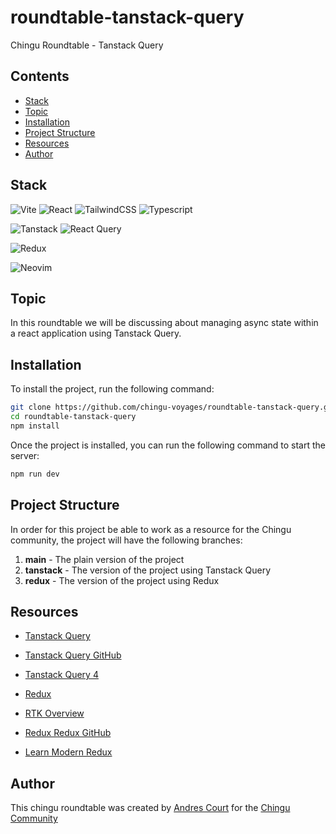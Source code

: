 # roundtable-tanstack-query

Chingu Roundtable - Tanstack Query 

## Contents

- [Stack](#stack)
- [Topic](#topic)
- [Installation](#installation)
- [Project Structure](#project-structure)
- [Resources](#resources)
- [Author](#author)

## Stack

![Vite](https://img.shields.io/badge/vite-%23646CFF.svg?style=for-the-badge&logo=vite&logoColor=white)
![React](https://img.shields.io/badge/react-%2320232a.svg?style=for-the-badge&logo=react&logoColor=%2361DAFB)
![TailwindCSS](https://img.shields.io/badge/tailwindcss-%2338B2AC.svg?style=for-the-badge&logo=tailwind-css&logoColor=white)
![Typescript](https://img.shields.io/badge/typescript-%23007ACC.svg?style=for-the-badge&logo=typescript&logoColor=white)

![Tanstack](https://img.shields.io/badge/tanstack-%23EAB308.svg?style=for-the-badge&logo=tanstack&logoColor=white)
![React Query](https://img.shields.io/badge/-React%20Query-FF4154?style=for-the-badge&logo=react%20query&logoColor=white)

![Redux](https://img.shields.io/badge/redux-%23593d88.svg?style=for-the-badge&logo=redux&logoColor=white)

![Neovim](https://img.shields.io/badge/NeoVim-%2357A143.svg?&style=for-the-badge&logo=neovim&logoColor=white)

## Topic

In this roundtable we will be discussing about managing async state within a react application using Tanstack Query.

## Installation

To install the project, run the following command:

```bash
git clone https://github.com/chingu-voyages/roundtable-tanstack-query.git
cd roundtable-tanstack-query
npm install
```

Once the project is installed, you can run the following command to start the server:

```bash
npm run dev
```

## Project Structure

In order for this project be able to work as a resource for the Chingu community, the project will have the following branches:

1. **main** - The plain version of the project
2. **tanstack** - The version of the project using Tanstack Query
3. **redux** - The version of the project using Redux

## Resources

- [Tanstack Query](https://tanstack.com/query/latest)
- [Tanstack Query GitHub](https://github.com/tanstack/query)
- [Tanstack Query 4](https://youtu.be/SPPQm0dvEes?si=PGFzu5XkffyiThDl)

- [Redux](https://redux-toolkit.js.org/)
- [RTK Overview](https://redux-toolkit.js.org/rtk-query/overview)
- [Redux Redux GitHub](https://github.com/reduxjs/redux)
- [Learn Modern Redux](https://youtu.be/9zySeP5vH9c?si=SQr2IQwXI1_1m-RO)


## Author

This chingu roundtable was created by [Andres Court](https://github.com/alcb1310) for the [Chingu Community](https://chingu.io)
